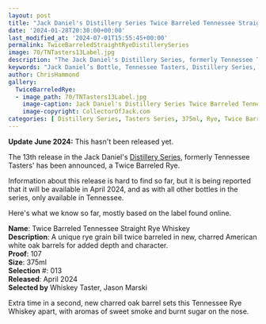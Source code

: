 ```yaml
---
layout: post
title: "Jack Daniel's Distillery Series Twice Barreled Tennessee Straight Rye Whiskey"
date: '2024-01-28T20:30:00+00:00'
last_modified_at: '2024-07-01T15:55:45+00:00'
permalink: TwiceBarreledStraightRyeDistillerySeries
image: 70/TNTasters13Label.jpg
description: "The Jack Daniel's Distillery Series, formerly Tennessee Tasters has a new release for 2024, a Twice Barreled Rye."
keywords: "Jack Daniel’s Bottle, Tennessee Tasters, Distillery Series, Rye, Twice Barreled, Twice Barreled Rye"
author: ChrisHammond
gallery:
  TwiceBarreledRye:
  - image_path: 70/TNTasters13Label.jpg
    image-caption: Jack Daniel's Distillery Series Twice Barreled Tennessee Straight Rye Whiskey  
    image-copyright: CollectorOfJack.com
categories: [ Distillery Series, Tasters Series, 375ml, Rye, Twice Barreled ]
---
```

**Update June 2024:** This hasn't been released yet.

The 13th release in the Jack Daniel's [Distillery Series](/series/tasters-distillery), formerly Tennessee Tasters' has been announced, a Twice Barreled Rye. 

Information about this release is hard to find so far, but it is being reported that it will be available in April 2024, and as with all other bottles in the series, only available in Tennessee.

Here's what we know so far, mostly based on the label found online.

**Name**: Twice Barreled Tennessee Straight Rye Whiskey  
**Description**: A unique rye grain bill twice barreled in new, charred American white oak barrels for added depth and character.  
**Proof**: 107  
**Size**: 375ml  
**Selection** #: 013  
**Released**: April 2024  
**Selected by** Whiskey Taster, Jason Marski  

Extra time in a second, new charred oak barrel sets this Tennessee Rye Whiskey apart, with aromas of sweet smoke and burnt sugar on the nose.

